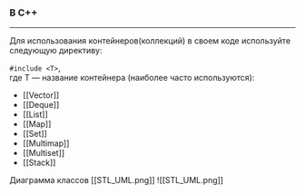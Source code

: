 ### В C++
***
Для использования контейнеров(коллекций) в своем коде используйте следующую директиву:

`#include <T>`,  
где T — название контейнера (наиболее часто используются):
- [[Vector]]
- [[Deque]]
- [[List]] 
- [[Map]]
- [[Set]] 
- [[Multimap]] 
- [[Multiset]]
- [[Stack]]


Диаграмма классов [[STL_UML.png]]
![[STL_UML.png]]

